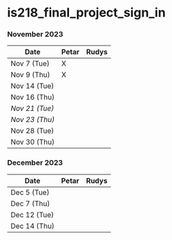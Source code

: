 # is218_final_project_sign_in

### November 2023

| Date        | Petar | Rudys |
|-------------|-----------|-----------|
| Nov 7 (Tue) |     X      |           |
| Nov 9 (Thu)|      X     |           |
| Nov 14 (Tue)|           |           |
| Nov 16 (Thu)|           |           |
| *Nov 21 (Tue)* |       |           |<!-- Skipped for Thanksgiving -->
| *Nov 23 (Thu)* |       |           |<!-- Skipped for Thanksgiving -->
| Nov 28 (Tue)|           |           |
| Nov 30 (Thu) |           |           |

### December 2023

| Date        | Petar | Rudys |
|-------------|-----------|-----------|
| Dec 5 (Tue) |           |           |
| Dec 7 (Thu) |           |           |
| Dec 12 (Tue)|           |           |
| Dec 14 (Thu)|           |           |
